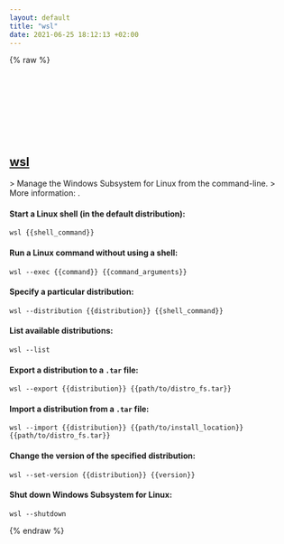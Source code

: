 ```yaml
---
layout: default
title: "wsl"
date: 2021-06-25 18:12:13 +02:00
---
```

{% raw %}
<h2 id="wsl">
  <a href="/en/windows/wsl.html">wsl</a> <a href="#wsl"><svg class="icon">
    <use href="/assets/images/unicode_sprite.svg#link" />
  </svg></a>
</h2>
> Manage the Windows Subsystem for Linux from the command-line.
> More information: <https://docs.microsoft.com/windows/wsl/reference>.

#### Start a Linux shell (in the default distribution):
```shell
wsl {{shell_command}}
```
#### Run a Linux command without using a shell:
```shell
wsl --exec {{command}} {{command_arguments}}
```
#### Specify a particular distribution:
```shell
wsl --distribution {{distribution}} {{shell_command}}
```
#### List available distributions:
```shell
wsl --list
```
#### Export a distribution to a `.tar` file:
```shell
wsl --export {{distribution}} {{path/to/distro_fs.tar}}
```
#### Import a distribution from a `.tar` file:
```shell
wsl --import {{distribution}} {{path/to/install_location}} {{path/to/distro_fs.tar}}
```
#### Change the version of the specified distribution:
```shell
wsl --set-version {{distribution}} {{version}}
```
#### Shut down Windows Subsystem for Linux:
```shell
wsl --shutdown
```
{% endraw %}